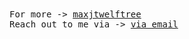 <samp>
  For more -> <a href="https://maxjtwelftree.vercel.app/">maxjtwelftree</a>
  <br>
  Reach out to me via -> <a href="mailto:maxjtwelftree@gmail.com">via email</a>
</samp>
